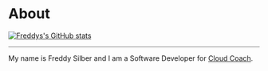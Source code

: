 # About

[![Freddys's GitHub stats](https://github-readme-stats.vercel.app/api?username=freddysilber&count_private=true&show_icons=true&theme=synthwave)](https://github.com/freddysilber/github-readme-stats)

<hr style="background: #666"/>

My name is Freddy Silber and I am a Software Developer for [Cloud Coach](https://cloudcoach.com).